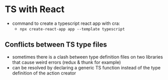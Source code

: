 # TS with React
- command to create a typescript react app with cra:
  - `npx create-react-app app --template typescript`

## Conflicts between TS type files
- sometimes there is a clash between type definition files on two libraries that cause weird errors (redux & thunk for example)
- can be resolved by declaring a generic TS function instead of the type definition of the action creator